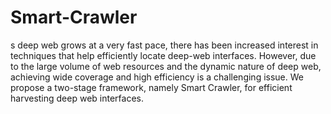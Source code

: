# Smart-Crawler

s deep web grows at a very fast pace, there has been increased interest in techniques that help efficiently locate deep-web interfaces. However, due to the large volume of web resources and the dynamic nature of deep web, achieving wide coverage and high efficiency is a challenging issue. We propose a two-stage framework, namely Smart Crawler, for efficient harvesting deep web interfaces.

